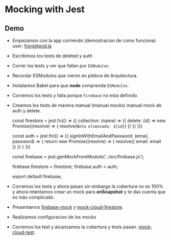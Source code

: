 # Mocking with Jest

## Demo

- Empezamos con la app corriendo (demostracion de como funciona)
    user: front@end.la
- Escribimos los tests de deleted y auth
- Correr los tests y ver que fallan por `ESModules`
- Recordar ESModulos que vieron en pildora de Arquitectura.
- Instalamos Babel para que **node** comprenda `ESModules`.
- Corremos los tests y falla porque `Firebase` no esta definido.
- Creamos los tests de manera manual (manual mocks)
  manual mock de auth y delete.

    const firestore = jest.fn(() => ({
      collection: (name) => ({
        delete: (id) => new Promise((resolve) => {
          resolve(`Nota eliminada: ${id}`)
        })
      })
    }))

    const auth = jest.fn(() => ({
      signInWithEmailAndPassword: (email, password) => {
        return new Promise((resolve) => {
          resolve({ email: email })
        })
      }
    }))

    const firebase = jest.genMockFromModule('../src/firebase.js');

    firebase.firestore = firestore;
    firebase.auth = auth;

    export default firebase;

- Corremos los tests y ahora pasan sin embargo la cobertura no es 100% y
  ahora intentamos crear un mock para **onSnapshot** y te das cuenta
  que es más complicado.
- Presentamos [firebase-mock](https://github.com/soumak77/firebase-mock) y
  [mock-cloud-firestore](https://github.com/mikkopaderes/mock-cloud-firestore).
- Realizamos configuracion de los mocks
- Corremos los test y alcanzamos la cobertura y tests pasan.
  [mock-cloud-test](https://github.com/mikkopaderes/test).
